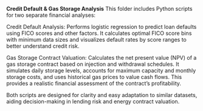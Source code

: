 **Credit Default & Gas Storage Analysis**
This folder includes Python scripts for two separate financial analyses:

Credit Default Analysis:
Performs logistic regression to predict loan defaults using FICO scores and other factors. It calculates optimal FICO score bins with minimum data sizes and visualizes default rates by score ranges to better understand credit risk.

Gas Storage Contract Valuation:
Calculates the net present value (NPV) of a gas storage contract based on injection and withdrawal schedules. It simulates daily storage levels, accounts for maximum capacity and monthly storage costs, and uses historical gas prices to value cash flows. This provides a realistic financial assessment of the contract’s profitability.

Both scripts are designed for clarity and easy adaptation to similar datasets, aiding decision-making in lending risk and energy contract valuation.
